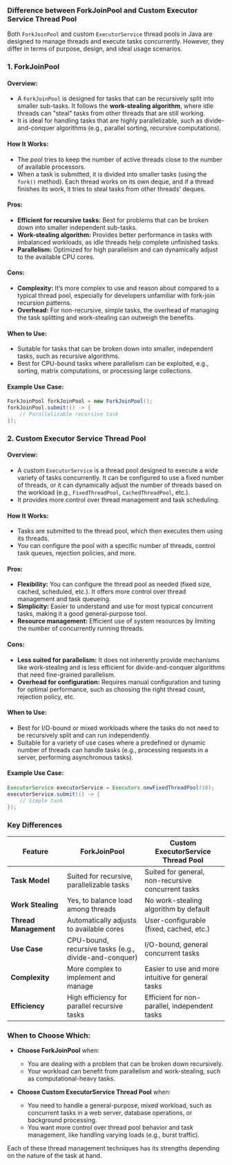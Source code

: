### **Difference between ForkJoinPool and Custom Executor Service Thread Pool**

Both `ForkJoinPool` and custom `ExecutorService` thread pools in Java are designed to manage threads and execute tasks concurrently. However, they differ in terms of purpose, design, and ideal usage scenarios.

### **1. ForkJoinPool**

#### **Overview:**
- A `ForkJoinPool` is designed for tasks that can be recursively split into smaller sub-tasks. It follows the **work-stealing algorithm**, where idle threads can "steal" tasks from other threads that are still working.
- It is ideal for handling tasks that are highly parallelizable, such as divide-and-conquer algorithms (e.g., parallel sorting, recursive computations).

#### **How It Works:**
- The pool tries to keep the number of active threads close to the number of available processors.
- When a task is submitted, it is divided into smaller tasks (using the `fork()` method). Each thread works on its own deque, and if a thread finishes its work, it tries to steal tasks from other threads' deques.

#### **Pros:**
- **Efficient for recursive tasks:** Best for problems that can be broken down into smaller independent sub-tasks.
- **Work-stealing algorithm:** Provides better performance in tasks with imbalanced workloads, as idle threads help complete unfinished tasks.
- **Parallelism:** Optimized for high parallelism and can dynamically adjust to the available CPU cores.
  
#### **Cons:**
- **Complexity:** It’s more complex to use and reason about compared to a typical thread pool, especially for developers unfamiliar with fork-join recursion patterns.
- **Overhead:** For non-recursive, simple tasks, the overhead of managing the task splitting and work-stealing can outweigh the benefits.
  
#### **When to Use:**
- Suitable for tasks that can be broken down into smaller, independent tasks, such as recursive algorithms.
- Best for CPU-bound tasks where parallelism can be exploited, e.g., sorting, matrix computations, or processing large collections.

#### **Example Use Case:**
```java
ForkJoinPool forkJoinPool = new ForkJoinPool();
forkJoinPool.submit(() -> {
    // Parallelizable recursive task
});
```

### **2. Custom Executor Service Thread Pool**

#### **Overview:**
- A custom `ExecutorService` is a thread pool designed to execute a wide variety of tasks concurrently. It can be configured to use a fixed number of threads, or it can dynamically adjust the number of threads based on the workload (e.g., `FixedThreadPool`, `CachedThreadPool`, etc.).
- It provides more control over thread management and task scheduling.

#### **How It Works:**
- Tasks are submitted to the thread pool, which then executes them using its threads.
- You can configure the pool with a specific number of threads, control task queues, rejection policies, and more.

#### **Pros:**
- **Flexibility:** You can configure the thread pool as needed (fixed size, cached, scheduled, etc.). It offers more control over thread management and task queueing.
- **Simplicity:** Easier to understand and use for most typical concurrent tasks, making it a good general-purpose tool.
- **Resource management:** Efficient use of system resources by limiting the number of concurrently running threads.

#### **Cons:**
- **Less suited for parallelism:** It does not inherently provide mechanisms like work-stealing and is less efficient for divide-and-conquer algorithms that need fine-grained parallelism.
- **Overhead for configuration:** Requires manual configuration and tuning for optimal performance, such as choosing the right thread count, rejection policy, etc.

#### **When to Use:**
- Best for I/O-bound or mixed workloads where the tasks do not need to be recursively split and can run independently.
- Suitable for a variety of use cases where a predefined or dynamic number of threads can handle tasks (e.g., processing requests in a server, performing asynchronous tasks).

#### **Example Use Case:**
```java
ExecutorService executorService = Executors.newFixedThreadPool(10);
executorService.submit(() -> {
    // Simple task
});
```

### **Key Differences**

| **Feature**                | **ForkJoinPool**                                      | **Custom ExecutorService Thread Pool**            |
|----------------------------|------------------------------------------------------|--------------------------------------------------|
| **Task Model**              | Suited for recursive, parallelizable tasks           | Suited for general, non-recursive concurrent tasks|
| **Work Stealing**           | Yes, to balance load among threads                   | No work-stealing algorithm by default             |
| **Thread Management**       | Automatically adjusts to available cores             | User-configurable (fixed, cached, etc.)           |
| **Use Case**                | CPU-bound, recursive tasks (e.g., divide-and-conquer)| I/O-bound, general concurrent tasks               |
| **Complexity**              | More complex to implement and manage                 | Easier to use and more intuitive for general tasks|
| **Efficiency**              | High efficiency for parallel recursive tasks         | Efficient for non-parallel, independent tasks     |

### **When to Choose Which:**
- **Choose ForkJoinPool** when:
  - You are dealing with a problem that can be broken down recursively.
  - Your workload can benefit from parallelism and work-stealing, such as computational-heavy tasks.

- **Choose Custom ExecutorService Thread Pool** when:
  - You need to handle a general-purpose, mixed workload, such as concurrent tasks in a web server, database operations, or background processing.
  - You want more control over thread pool behavior and task management, like handling varying loads (e.g., burst traffic).

Each of these thread management techniques has its strengths depending on the nature of the task at hand.
